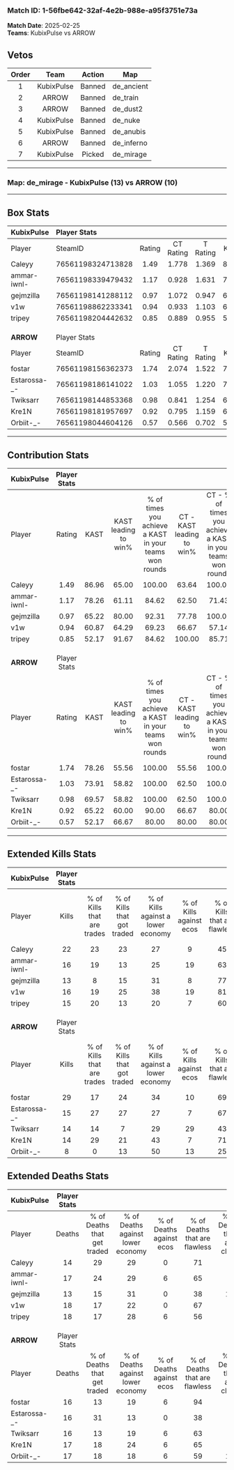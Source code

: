 ### Match ID: 1-56fbe642-32af-4e2b-988e-a95f3751e73a  
**Match Date**: 2025-02-25  
**Teams**: KubixPulse vs ARROW  

## Vetos  

| Order | Team | Action | Map |
| :---: | :--: | :----: | --- |
| 1 | KubixPulse | Banned | de_ancient |
| 2 | ARROW | Banned | de_train |
| 3 | ARROW | Banned | de_dust2 |
| 4 | KubixPulse | Banned | de_nuke |
| 5 | KubixPulse | Banned | de_anubis |
| 6 | ARROW | Banned | de_inferno |
| 7 | KubixPulse | Picked | de_mirage |

---  

### **Map**: de_mirage - KubixPulse (13) vs ARROW (10)  
---  

## Box Stats  

| **KubixPulse** | Player Stats      |        |           |          |       |       |       |         |        |      |     |
| :- | :- | :-: | :-: | :-: | :-: | :-: | :-: | :-: | :-: | :-: | :-: |
| Player         | SteamID           | Rating | CT Rating | T Rating | KAST  |  ADR  | Kills | Assists | Deaths | K/D  | HS% |
| Caleyy         | 76561198324713828 |  1.49  |   1.778   |  1.369   | 86.96 | 82.2  |  22   |    6    |   14   | 1.57 | 72  |
| ammar-iwnl-    | 76561198339479432 |  1.17  |   0.928   |  1.631   | 78.26 | 91.4  |  16   |    9    |   17   | 0.94 | 50  |
| gejmzilla      | 76561198141288112 |  0.97  |   1.072   |  0.947   | 65.22 | 71.3  |  13   |    3    |   13   | 1.00 | 69  |
| v1w            | 76561198862233341 |  0.94  |   0.933   |  1.103   | 60.87 | 72.7  |  16   |    4    |   18   | 0.89 | 43  |
| tripey         | 76561198204442632 |  0.85  |   0.889   |  0.955   | 52.17 | 75.0  |  15   |    5    |   18   | 0.83 | 60  |
|                |                   |        |           |          |       |       |       |         |        |      |     |
|                |                   |        |           |          |       |       |       |         |        |      |     |
|                |                   |        |           |          |       |       |       |         |        |      |     |
| **ARROW**      | Player Stats      |        |           |          |       |       |       |         |        |      |     |
| Player         | SteamID           | Rating | CT Rating | T Rating | KAST  |  ADR  | Kills | Assists | Deaths | K/D  | HS% |
| fostar         | 76561198156362373 |  1.74  |   2.074   |  1.522   | 78.26 | 117.2 |  29   |    3    |   16   | 1.81 | 41  |
| Estarossa-_-   | 76561198186141022 |  1.03  |   1.055   |  1.220   | 73.91 | 65.6  |  15   |    5    |   16   | 0.94 | 53  |
| Twiksarr       | 76561198144853368 |  0.98  |   0.841   |  1.254   | 69.57 | 69.2  |  14   |    7    |   16   | 0.88 | 35  |
| Kre1N          | 76561198181957697 |  0.92  |   0.795   |  1.159   | 65.22 | 69.9  |  14   |    5    |   17   | 0.82 | 57  |
| Orbiit-_-      | 76561198044604126 |  0.57  |   0.566   |  0.702   | 52.17 | 58.5  |   8   |    7    |   17   | 0.47 | 50  |
---  

## Contribution Stats  

| **KubixPulse** | Player Stats |       |                      |                                                        |                           |                                                             |                          |                                                            |
| :- | :-: | :-: | :-: | :-: | :-: | :-: | :-: | :-: |
| Player         |    Rating    | KAST  | KAST leading to win% | % of times you achieve a KAST in your teams won rounds | CT - KAST leading to win% | CT - % of times you achieve a KAST in your teams won rounds | T - KAST leading to win% | T - % of times you achieve a KAST in your teams won rounds |
| Caleyy         |     1.49     | 86.96 |        65.00         |                         100.00                         |           63.64           |                           100.00                            |          66.67           |                           100.00                           |
| ammar-iwnl-    |     1.17     | 78.26 |        61.11         |                         84.62                          |           62.50           |                            71.43                            |          60.00           |                           100.00                           |
| gejmzilla      |     0.97     | 65.22 |        80.00         |                         92.31                          |           77.78           |                           100.00                            |          83.33           |                           83.33                            |
| v1w            |     0.94     | 60.87 |        64.29         |                         69.23                          |           66.67           |                            57.14                            |          62.50           |                           83.33                            |
| tripey         |     0.85     | 52.17 |        91.67         |                         84.62                          |          100.00           |                            85.71                            |          83.33           |                           83.33                            |
|                |              |       |                      |                                                        |                           |                                                             |                          |                                                            |
|                |              |       |                      |                                                        |                           |                                                             |                          |                                                            |
|                |              |       |                      |                                                        |                           |                                                             |                          |                                                            |
| **ARROW**      | Player Stats |       |                      |                                                        |                           |                                                             |                          |                                                            |
| Player         |    Rating    | KAST  | KAST leading to win% | % of times you achieve a KAST in your teams won rounds | CT - KAST leading to win% | CT - % of times you achieve a KAST in your teams won rounds | T - KAST leading to win% | T - % of times you achieve a KAST in your teams won rounds |
| fostar         |     1.74     | 78.26 |        55.56         |                         100.00                         |           55.56           |                           100.00                            |          55.56           |                           100.00                           |
| Estarossa-_-   |     1.03     | 73.91 |        58.82         |                         100.00                         |           62.50           |                           100.00                            |          55.56           |                           100.00                           |
| Twiksarr       |     0.98     | 69.57 |        58.82         |                         100.00                         |           62.50           |                           100.00                            |          55.56           |                           100.00                           |
| Kre1N          |     0.92     | 65.22 |        60.00         |                         90.00                          |           66.67           |                            80.00                            |          55.56           |                           100.00                           |
| Orbiit-_-      |     0.57     | 52.17 |        66.67         |                         80.00                          |           80.00           |                            80.00                            |          57.14           |                           80.00                            |
---  

## Extended Kills Stats  

| **KubixPulse** | Player Stats |                            |                            |                                    |                         |                              |                                 |                                       |                    |           |
| :- | :-: | :-: | :-: | :-: | :-: | :-: | :-: | :-: | :-: | :-: |
| Player         |    Kills     | % of Kills that are trades | % of Kills that got traded | % of Kills against a lower economy | % of Kills against ecos | % of Kills that are flawless | % of Kills that are close duels | % of Kills that are assisted by flash | Pistol Round Kills | AWP Kills |
| Caleyy         |      22      |             23             |             23             |                 27                 |            9            |              45              |                9                |                   0                   |         2          |     0     |
| ammar-iwnl-    |      16      |             19             |             13             |                 25                 |           19            |              63              |                6                |                   0                   |         1          |     0     |
| gejmzilla      |      13      |             8              |             15             |                 31                 |            8            |              77              |                8                |                   8                   |         0          |     0     |
| v1w            |      16      |             19             |             25             |                 38                 |           19            |              81              |                0                |                   0                   |         2          |     4     |
| tripey         |      15      |             20             |             13             |                 20                 |            7            |              60              |                0                |                   7                   |         2          |     0     |
|                |              |                            |                            |                                    |                         |                              |                                 |                                       |                    |           |
|                |              |                            |                            |                                    |                         |                              |                                 |                                       |                    |           |
|                |              |                            |                            |                                    |                         |                              |                                 |                                       |                    |           |
| **ARROW**      | Player Stats |                            |                            |                                    |                         |                              |                                 |                                       |                    |           |
| Player         |    Kills     | % of Kills that are trades | % of Kills that got traded | % of Kills against a lower economy | % of Kills against ecos | % of Kills that are flawless | % of Kills that are close duels | % of Kills that are assisted by flash | Pistol Round Kills | AWP Kills |
| fostar         |      29      |             17             |             24             |                 34                 |           10            |              69              |                3                |                   0                   |         4          |     0     |
| Estarossa-_-   |      15      |             27             |             27             |                 27                 |            7            |              67              |                7                |                   7                   |         1          |     0     |
| Twiksarr       |      14      |             14             |             7              |                 29                 |           29            |              43              |                7                |                   7                   |         0          |     0     |
| Kre1N          |      14      |             29             |             21             |                 43                 |            7            |              71              |                0                |                   0                   |         1          |     1     |
| Orbiit-_-      |      8       |             0              |             13             |                 50                 |           13            |              25              |               13                |                   0                   |         1          |     0     |
## Extended Deaths Stats  

| **KubixPulse** | Player Stats |                             |                                   |                          |                               |                            |                           |               |
| :- | :-: | :-: | :-: | :-: | :-: | :-: | :-: | :-: |
| Player         |    Deaths    | % of Deaths that get traded | % of Deaths against lower economy | % of Deaths against ecos | % of Deaths that are flawless | % of Deaths that are close | % of Deaths while blinded | Deaths to AWP |
| Caleyy         |      14      |             29              |                29                 |            0             |              71               |             0              |             0             |       0       |
| ammar-iwnl-    |      17      |             24              |                29                 |            6             |              65               |             6              |             0             |       0       |
| gejmzilla      |      13      |             15              |                31                 |            0             |              38               |             15             |             0             |       0       |
| v1w            |      18      |             17              |                22                 |            0             |              67               |             6              |             0             |       0       |
| tripey         |      18      |             17              |                28                 |            6             |              56               |             0              |            11             |       1       |
|                |              |                             |                                   |                          |                               |                            |                           |               |
|                |              |                             |                                   |                          |                               |                            |                           |               |
|                |              |                             |                                   |                          |                               |                            |                           |               |
| **ARROW**      | Player Stats |                             |                                   |                          |                               |                            |                           |               |
| Player         |    Deaths    | % of Deaths that get traded | % of Deaths against lower economy | % of Deaths against ecos | % of Deaths that are flawless | % of Deaths that are close | % of Deaths while blinded | Deaths to AWP |
| fostar         |      16      |             13              |                19                 |            6             |              94               |             0              |             0             |       0       |
| Estarossa-_-   |      16      |             31              |                13                 |            0             |              38               |             6              |             0             |       0       |
| Twiksarr       |      16      |             13              |                19                 |            6             |              63               |             6              |             6             |       0       |
| Kre1N          |      17      |             18              |                24                 |            6             |              65               |             0              |             0             |       3       |
| Orbiit-_-      |      17      |             18              |                18                 |            6             |              59               |             12             |             6             |       1       |
